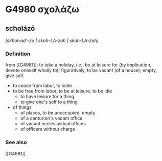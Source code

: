 # G4980 σχολάζω

## scholázō

_(skhol-ad'-zo | skoh-LA-zoh | skoh-LA-zoh)_

### Definition

from [[G4981]]; to take a holiday, i.e., be at leisure for (by implication, devote oneself wholly to); figuratively, to be vacant (of a house); empty, give self.

- to cease from labor, to loiter
- to be free from labor, to be at leisure, to be idle
  - to have leisure for a thing
  - to give one's self to a thing
- of things
  - of places, to be unoccupied, empty
  - of a centurion's vacant office
  - of vacant ecclesiastical offices
  - of officers without charge

### See also

[[G4981]]

